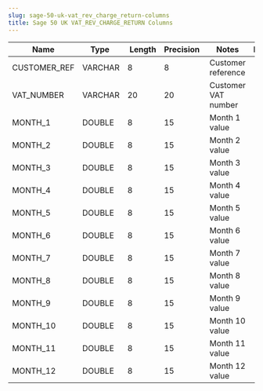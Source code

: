 ```yaml
---
slug: sage-50-uk-vat_rev_charge_return-columns
title: Sage 50 UK VAT_REV_CHARGE_RETURN Columns
---
```

| Name | Type  |  Length | Precision  |  Notes  | Example |
| --- | --- | --- | --- | --- | --- |
| CUSTOMER_REF | VARCHAR | 8 | 8 | Customer reference |  |
| VAT_NUMBER | VARCHAR | 20 | 20 | Customer VAT number |  |
| MONTH_1 | DOUBLE | 8 | 15 | Month 1 value |  |
| MONTH_2 | DOUBLE | 8 | 15 | Month 2 value |  |
| MONTH_3 | DOUBLE | 8 | 15 | Month 3 value |  |
| MONTH_4 | DOUBLE | 8 | 15 | Month 4 value |  |
| MONTH_5 | DOUBLE | 8 | 15 | Month 5 value |  |
| MONTH_6 | DOUBLE | 8 | 15 | Month 6 value |  |
| MONTH_7 | DOUBLE | 8 | 15 | Month 7 value |  |
| MONTH_8 | DOUBLE | 8 | 15 | Month 8 value |  |
| MONTH_9 | DOUBLE | 8 | 15 | Month 9 value |  |
| MONTH_10 | DOUBLE | 8 | 15 | Month 10 value |  |
| MONTH_11 | DOUBLE | 8 | 15 | Month 11 value |  |
| MONTH_12 | DOUBLE | 8 | 15 | Month 12 value |  |
